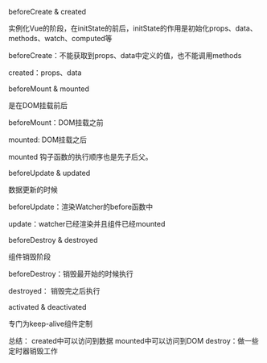 beforeCreate & created

  实例化Vue的阶段，在initState的前后，initState的作用是初始化props、data、methods、watch、computed等

  beforeCreate：不能获取到props、data中定义的值，也不能调用methods

  created：props、data

beforeMount & mounted

  是在DOM挂载前后

  beforeMount：DOM挂载之前

  mounted: DOM挂载之后

  mounted 钩子函数的执行顺序也是先子后父。

beforeUpdate & updated

  数据更新的时候

  beforeUpdate：渲染Watcher的before函数中

  update：watcher已经渲染并且组件已经mounted

beforeDestroy & destroyed

  组件销毁阶段

  beforeDestroy：销毁最开始的时候执行

  destroyed： 销毁完之后执行

activated & deactivated

  专门为keep-alive组件定制

总结：
  created中可以访问到数据
  mounted中可以访问到DOM
  destroy：做一些定时器销毁工作
